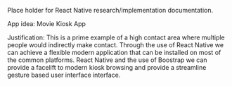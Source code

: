 Place holder for React Native research/implementation documentation.

App idea: Movie Kiosk App

Justification: This is a prime example of a high contact area where multiple people would indirectly make contact.
    Through the use of React Native we can achieve a flexible modern application that can be installed on most of the common platforms.
    React Native and the use of Boostrap we can provide a facelift to modern kiosk browsing and provide a streamline gesture based user interface
    interface.



